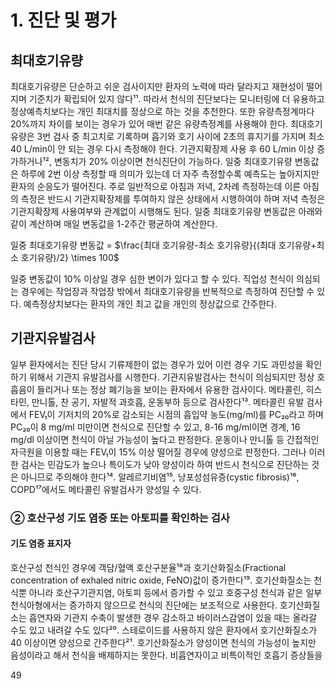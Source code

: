 # 1. 진단 및 평가
## 최대호기유량
최대호기유량은 단순하고 쉬운 검사이지만 환자의 노력에 따라 달라지고 재현성이 떨어지며 기준치가 확립되어 있지 않다¹¹. 따라서 천식의 진단보다는 모니터링에 더 유용하고 정상예측치보다는 개인 최대치를 정상으로 하는 것을 추천한다. 또한 유량측정계마다 20%까지 차이를 보이는 경우가 있어 매번 같은 유량측정계를 사용해야 한다. 최대호기유량은 3번 검사 중 최고치로 기록하며 흡기와 호기 사이에 2초의 휴지기를 가지며 최소 40 L/min이 안 되는 경우 다시 측정해야 한다. 기관지확장제 사용 후 60 L/min 이상 증가하거나¹², 변동치가 20% 이상이면 천식진단이 가능하다. 일중 최대호기유량 변동값은 하루에 2번 이상 측정할 때 의미가 있는데 더 자주 측정할수록 예측도는 높아지지만 환자의 순응도가 떨어진다. 주로 일반적으로 아침과 저녁, 2차례 측정하는데 이른 아침의 측정은 반드시 기관지확장제를 투여하지 않은 상태에서 시행하여야 하며 저녁 측정은 기관지확장제 사용여부와 관계없이 시행해도 된다. 일중 최대호기유량 변동값은 아래와 같이 계산하며 매일 변동값을 1-2주간 평균하여 계산한다.

일중 최대호기유량 변동값 = $\frac{최대 호기유량-최소 호기유량}{(최대 호기유량+최소 호기유량)/2} \times 100$

일중 변동값이 10% 이상일 경우 심한 변이가 있다고 할 수 있다. 직업성 천식이 의심되는 경우에는 작업장과 작업장 밖에서 최대호기유량을 반복적으로 측정하여 진단할 수 있다. 예측정상치보다는 환자의 개인 최고 값을 개인의 정상값으로 간주한다.

## 기관지유발검사
일부 환자에서는 진단 당시 기류제한이 없는 경우가 있어 이런 경우 기도 과민성을 확인하기 위해서 기관지 유발검사를 시행한다. 기관지유발검사는 천식이 의심되지만 정상 호흡음이 들리거나 또는 정상 폐기능을 보이는 환자에서 유용한 검사이다. 메타콜린, 히스타민, 만니톨, 찬 공기, 자발적 과호흡, 운동부하 등으로 검사한다¹³. 메타콜린 유발 검사에서 FEV₁이 기저치의 20%로 감소되는 시점의 흡입약 농도(mg/ml)를 PC₂₀라고 하며 PC₂₀이 8 mg/ml 미만이면 천식으로 진단할 수 있고, 8-16 mg/ml이면 경계, 16 mg/dl 이상이면 천식이 아닐 가능성이 높다고 판정한다. 운동이나 만니톨 등 간접적인 자극원을 이용할 때는 FEV₁이 15% 이상 떨어질 경우에 양성으로 판정한다. 그러나 이러한 검사는 민감도가 높으나 특이도가 낮아 양성이라 하여 반드시 천식으로 진단하는 것은 아니므로 주의해야 한다¹⁴. 알레르기비염¹⁵, 낭포성섬유증(cystic fibrosis)¹⁶, COPD¹⁷에서도 메타콜린 유발검사가 양성일 수 있다.

### ② 호산구성 기도 염증 또는 아토피를 확인하는 검사
#### 기도 염증 표지자
호산구성 천식인 경우에 객담/혈액 호산구분율¹⁸과 호기산화질소(Fractional concentration of exhaled nitric oxide, FeNO)값이 증가한다¹⁹. 호기산화질소는 천식뿐 아니라 호산구기관지염, 아토피 등에서 증가할 수 있고 호중구성 천식과 같은 일부 천식아형에서는 증가하지 않으므로 천식의 진단에는 보조적으로 사용한다. 호기산화질소는 흡연자와 기관지 수축이 발생한 경우 감소하고 바이러스감염이 있을 때는 올라갈 수도 있고 내려갈 수도 있다²⁰. 스테로이드를 사용하지 않은 환자에서 호기산화질소가 40 이상이면 양성으로 간주한다²¹. 호기산화질소가 양성이면 천식의 가능성이 높지만 음성이라고 해서 천식을 배제하지는 못한다. 비흡연자이고 비특이적인 호흡기 증상들을

<PAGE>49
